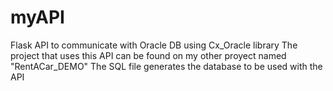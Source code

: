# myAPI
Flask API to communicate with Oracle DB using Cx_Oracle library 
The project that uses this API can be found on my other proyect named "RentACar_DEMO"
The SQL file generates the database to be used with the API
